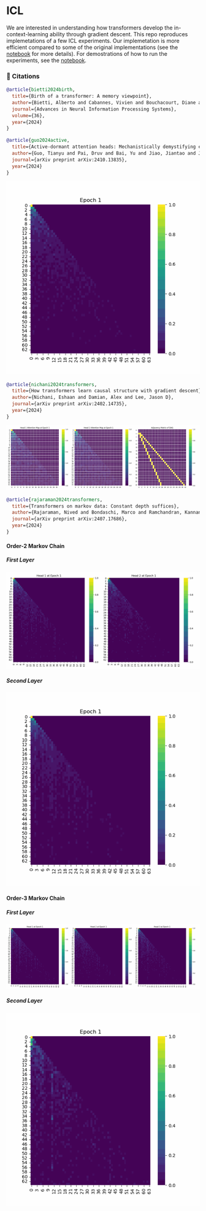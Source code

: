 # ICL
We are interested in understanding how transformers develop the in-context-learning ability through gradient descent. This repo reproduces implemetations of a few ICL experiments. Our implemetation is more efficient compared to some of the original implementations (see the [notebook](./Test.ipynb) for more details). For demostrations of how to run the experiments, see the [notebook](./markov_attn.ipynb). 

### 📖 Citations

```bibtex
@article{bietti2024birth,
  title={Birth of a transformer: A memory viewpoint},
  author={Bietti, Alberto and Cabannes, Vivien and Bouchacourt, Diane and Jegou, Herve and Bottou, Leon},
  journal={Advances in Neural Information Processing Systems},
  volume={36},
  year={2024}
}
```
```bibtex
@article{guo2024active,
  title={Active-dormant attention heads: Mechanistically demystifying extreme-token phenomena in llms},
  author={Guo, Tianyu and Pai, Druv and Bai, Yu and Jiao, Jiantao and Jordan, Michael I and Mei, Song},
  journal={arXiv preprint arXiv:2410.13835},
  year={2024}
}
```
![etp](./attns_plot/l1h1v23_L0H0bb_20250130_174435.gif)
```bibtex
@article{nichani2024transformers,
  title={How transformers learn causal structure with gradient descent},
  author={Nichani, Eshaan and Damian, Alex and Lee, Jason D},
  journal={arXiv preprint arXiv:2402.14735},
  year={2024}
}
```
![dag](./attns_plot/l2h2v3_L0Hbothdag_20250129_195037.gif)
```bibtex
@article{rajaraman2024transformers,
  title={Transformers on markov data: Constant depth suffices},
  author={Rajaraman, Nived and Bondaschi, Marco and Ramchandran, Kannan and Gastpar, Michael and Makkuva, Ashok Vardhan},
  journal={arXiv preprint arXiv:2407.17686},
  year={2024}
}
```
#### Order-2 Markov Chain
##### First Layer

![order2_0](./attns_plot/l2h2v5_L0Hallmarkov_20250130_194437.gif)

##### Second Layer

![order2_1](./attns_plot/l2h1v5_L1H0markov_20250130_194705.gif)

#### Order-3 Markov Chain
##### First Layer

![order3_0](./attns_plot/l2h3v3_L0Hallmarkov_20250130_200657.gif)

##### Second Layer

![order3_1](./attns_plot/l2h1v5_L1H0markov_20250130_195108.gif)